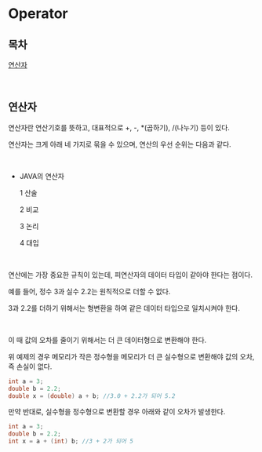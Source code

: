 # Operator

## 목차

[연산자](#연산자)

<br>

## 연산자

연산자란 연산기호를 뜻하고, 대표적으로 +, -, \*(곱하기), /(나누기) 등이 있다.

연산자는 크게 아래 네 가지로 묶을 수 있으며, 연산의 우선 순위는 다음과 같다.

<br>

- JAVA의 연산자

  1 산술

  2 비교

  3 논리

  4 대입

<br>

연산에는 가장 중요한 규칙이 있는데, 피연산자의 데이터 타입이 같아야 한다는 점이다.

예를 들어, 정수 3과 실수 2.2는 원칙적으로 더할 수 없다.

3과 2.2를 더하기 위해서는 형변환을 하여 같은 데이터 타입으로 일치시켜야 한다.

<br>

이 때 값의 오차를 줄이기 위해서는 더 큰 데이터형으로 변환해야 한다.

위 예제의 경우 메모리가 작은 정수형을 메모리가 더 큰 실수형으로 변환해야 값의 오차, 즉 손실이 없다.

```java
int a = 3;
double b = 2.2;
double x = (double) a + b; //3.0 + 2.2가 되어 5.2
```

만약 반대로, 실수형을 정수형으로 변환할 경우 아래와 같이 오차가 발생한다.

```java
int a = 3;
double b = 2.2;
int x = a + (int) b; //3 + 2가 되어 5
```

